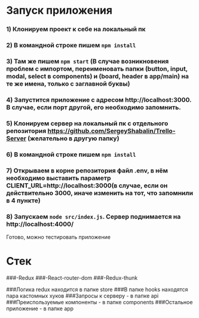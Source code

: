 # Запуск приложения

### 1) Клонируем проект к себе на локальный пк
### 2) В командной строке пишем `npm install`
### 3) Там же пишем `npm start` (В случае возникновения проблем с импортом, переименовать папки (button, input, modal, select в components) и (board, header в app/main) на те же имена, только с заглавной буквы)
### 4) Запустится приложение с адресом http://localhost:3000. В случае, если порт другой, его необходимо запомнить.
### 5) Клонируем сервер на локальный пк с отдельного репозитория https://github.com/SergeyShabalin/Trello-Server (желательно в другую папку)
### 6) В командной строке пишем `npm install`
### 7) Открываем в корне репозитория файл .env, в нём необходимо выставить параметр CLIENT_URL=http://localhost:3000(в случае, если он действительно 3000, иначе изменить на тот, что запомнили в 4 пункте) 
### 8) Запускаем `node src/index.js`. Сервер поднимается на http://localhost:4000/

Готово, можно тестировать приложение



# Стек

###-Redux
###-React-router-dom
###-Redux-thunk

###Логика redux находится в папке store
###В папке hooks находятся пара кастомных хуков
###Запросы к серверу - в папке api
###Преиспользуемые компоненты - в папке components
###Остальное приложение - в папке app
